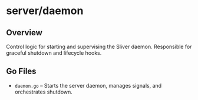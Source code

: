 # server/daemon

## Overview

Control logic for starting and supervising the Sliver daemon. Responsible for graceful shutdown and lifecycle hooks.

## Go Files

- `daemon.go` – Starts the server daemon, manages signals, and orchestrates shutdown.
